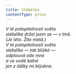 ```yaml
---
title: Stébélko
contentType: prose
---
```


_V té potopitelnosti světa  
stébélka držel jsem se — v tmě.  
(Je léto. Žito metá.)  
V té potopitelnosti světa  
stébélko — tak blízké —  
odplouvá ode mne  
a ve vodě kalné  
jen z dálky mi blýskne._
